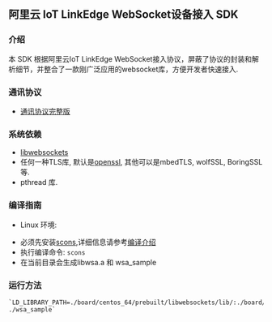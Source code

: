 ## 阿里云 IoT LinkEdge WebSocket设备接入 SDK 

### 介绍

本 SDK 根据阿里云IoT LinkEdge WebSocket接入协议，屏蔽了协议的封装和解析细节，并整合了一款刚广泛应用的websocket库，方便开发者快速接入.

### 通讯协议

* [通讯协议完整版](doc/linkedge_websocket_protocol.md)

### 系统依赖

* [libwebsockets](https://github.com/warmcat/libwebsockets)
* 任何一种TLS库, 默认是[openssl](https://github.com/openssl/openssl), 其他可以是mbedTLS, wolfSSL, BoringSSL等.
* pthread 库.

### 编译指南

* Linux 环境:
 - 必须先安装[scons](http://scons.org/pages/download.html),详细信息请参考[编译介绍](doc/how_to_build.md)
 - 执行编译命令: `scons` 
 - 在当前目录会生成libwsa.a 和 wsa_sample

### 运行方法

    `LD_LIBRARY_PATH=./board/centos_64/prebuilt/libwebsockets/lib/:./board/centos_64/prebuilt/openssl/lib/ ./wsa_sample`

